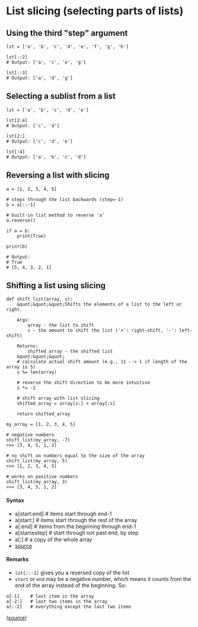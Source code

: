 # List slicing (selecting parts of lists)



## Using the third "step" argument


```
lst = ['a', 'b', 'c', 'd', 'e', 'f', 'g', 'h']

lst[::2]
# Output: ['a', 'c', 'e', 'g']

lst[::3]
# Output: ['a', 'd', 'g']

```



## Selecting a sublist from a list


```
lst = ['a', 'b', 'c', 'd', 'e']

lst[2:4]
# Output: ['c', 'd']

lst[2:]
# Output: ['c', 'd', 'e']

lst[:4]
# Output: ['a', 'b', 'c', 'd']

```



## Reversing a list with slicing


```
a = [1, 2, 3, 4, 5]

# steps through the list backwards (step=-1)
b = a[::-1]

# built-in list method to reverse 'a'
a.reverse()

if a = b:
    print(True)

print(b)

# Output: 
# True
# [5, 4, 3, 2, 1]

```



## Shifting a list using slicing


```
def shift_list(array, s):
    &quot;&quot;&quot;Shifts the elements of a list to the left or right.

    Args:
        array - the list to shift
        s - the amount to shift the list ('+': right-shift, '-': left-shift)

    Returns:
        shifted_array - the shifted list
    &quot;&quot;&quot;
    # calculate actual shift amount (e.g., 11 --> 1 if length of the array is 5)
    s %= len(array)

    # reverse the shift direction to be more intuitive
    s *= -1

    # shift array with list slicing
    shifted_array = array[s:] + array[:s]

    return shifted_array

my_array = [1, 2, 3, 4, 5]

# negative numbers
shift_list(my_array, -7)
>>> [3, 4, 5, 1, 2]

# no shift on numbers equal to the size of the array
shift_list(my_array, 5)
>>> [1, 2, 3, 4, 5]

# works on positive numbers
shift_list(my_array, 3)
>>> [3, 4, 5, 1, 2]

```



#### Syntax


- a[start:end] # items start through end-1
- a[start:]    # items start through the rest of the array
- a[:end]      # items from the beginning through end-1
- a[start:end:step] # start through not past end, by step
- a[:]         # a copy of the whole array
- [source](http://stackoverflow.com/questions/509211/explain-pythons-slice-notation)



#### Remarks


- `lst[::-1]` gives you a reversed copy of the list
- `start` or `end` may be a negative number, which means it counts from the end of the array instead of the beginning. So:

```
a[-1]    # last item in the array
a[-2:]   # last two items in the array
a[:-2]   # everything except the last two items

```

([source](http://stackoverflow.com/questions/509211/explain-pythons-slice-notation))

